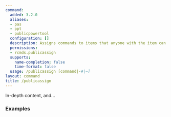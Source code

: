 ```yaml
---
command:
  added: 3.2.0
  aliases:
  - pas
  - ppt
  - publicpowertool
  configuration: []
  description: Assigns commands to items that anyone with the item can use.
  permissions:
  - rcmds.publicassign
  supports:
    name-completion: false
    time-format: false
  usage: /publicassign [command|-#|~]
layout: command
title: /publicassign
---
```


In-depth content, and...

### Examples

